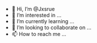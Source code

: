 - 👋 Hi, I’m @Jxsrue
- 👀 I’m interested in ...
- 🌱 I’m currently learning ...
- 💞️ I’m looking to collaborate on ...
- 📫 How to reach me ...

<!---
Jxsrue/Jxsrue is a ✨ special ✨ repository because its `README.md` (this file) appears on your GitHub profile.
You can click the Preview link to take a look at your changes.
--->
